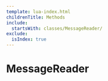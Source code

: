 ```yaml
---
template: lua-index.html
childrenTitle: Methods
include:
  startsWith: classes/MessageReader/
exclude:
  isIndex: true
---
```


# MessageReader
